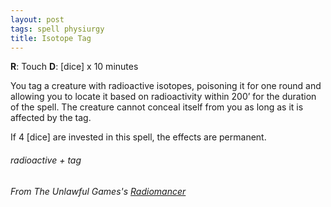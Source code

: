 ```yaml
---
layout: post
tags: spell physiurgy
title: Isotope Tag
---
```

**R**: Touch  **D**: [dice] x 10 minutes

You tag a creature with radioactive isotopes, poisoning it for one round and allowing you to locate it based on radioactivity within 200’ for the duration of the spell. The creature cannot conceal itself from you as long as it is affected by the tag.

If 4 [dice] are invested in this spell, the effects are permanent.
 
###### radioactive + tag
###### From The Unlawful Games's [Radiomancer](http://unlawfulgames.blogspot.com/2018/08/osr-radiomancer.html)
